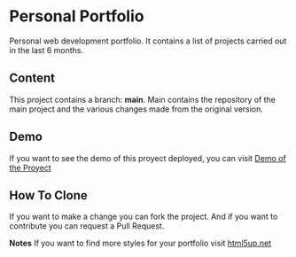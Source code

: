 # Personal Portfolio

Personal web development portfolio. It contains a list of projects carried out in the last 6 months.

## Content
This project contains a branch: **main**. Main contains the repository of the main project and the various changes made from the original version.

## Demo
If you want to see the demo of this proyect deployed, you can visit [Demo of the Proyect](https://aguijos.github.io/ "Demo of the Proyect")

## How To Clone
If you want to make a change you can fork the project. And if you want to contribute you can request a Pull Request.

**Notes**
If you want to find more styles for your portfolio visit [html5up.net](https://html5up.net/ "html5up.net")
